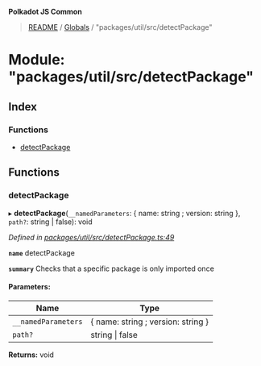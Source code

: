 **Polkadot JS Common**

> [README](../README.md) / [Globals](../globals.md) / "packages/util/src/detectPackage"

# Module: "packages/util/src/detectPackage"

## Index

### Functions

* [detectPackage](_packages_util_src_detectpackage_.md#detectpackage)

## Functions

### detectPackage

▸ **detectPackage**(`__namedParameters`: { name: string ; version: string  }, `path?`: string \| false): void

*Defined in [packages/util/src/detectPackage.ts:49](https://github.com/polkadot-js/common/blob/dd1220ac/packages/util/src/detectPackage.ts#L49)*

**`name`** detectPackage

**`summary`** Checks that a specific package is only imported once

#### Parameters:

Name | Type |
------ | ------ |
`__namedParameters` | { name: string ; version: string  } |
`path?` | string \| false |

**Returns:** void
